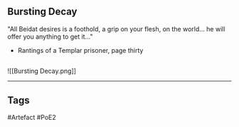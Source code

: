 ## Bursting Decay
"All Beidat desires is a foothold, a grip on your flesh,
on the world... he will offer you anything to get it..."
- Rantings of a Templar prisoner, page thirty
##
![[Bursting Decay.png]]

---
## Tags
#Artefact
#PoE2